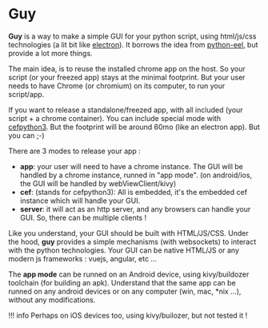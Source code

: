 # Guy

**Guy** is a way to make a simple GUI for your python script, using html/js/css technologies (a lit bit like [electron](https://electronjs.org/)).
It borrows the idea from [python-eel](https://nitratine.net/blog/post/python-gui-using-chrome/), but provide a lot more things.

The main idea, is to reuse the installed chrome app on the host. So your script (or your freezed app) stays at the minimal footprint. But your user needs to have Chrome (or chromium) on its computer, to run your script/app.

If you want to release a standalone/freezed app, with all included (your script + a chrome container). You can include special mode with [cefpython3](https://github.com/cztomczak/cefpython). But the footprint will be around 60mo (like an electron app). But you can ;-)

There are 3 modes to release your app :

 * **app**: your user will need to have a chrome instance. The GUI will be handled by a chrome instance, runned in "app mode". (on android/ios, the GUI will be handled by webViewClient/kivy)
 * **cef**: (stands for cefpython3): All is embedded, it's the embedded cef instance which will handle your GUI.
 * **server**: it will act as an http server, and any browsers can handle your GUI. So, there can be multiple clients !

Like you understand, your GUI should be built with HTML/JS/CSS. Under the hood, **guy** provides a simple mechanisms (with websockets) to interact with the python technologies. Your GUI can be native HTML/JS or any modern js frameworks : vuejs, angular, etc ...

The **app mode** can be runned on an Android device, using kivy/buildozer toolchain (for building an apk). Understand that the same app can be runned on any android devices or on any computer (win, mac, *nix ...), without any modifications.

!!! info
    Perhaps on iOS devices too, using kivy/builozer, but not tested it !

